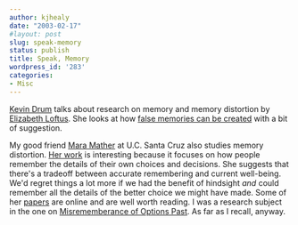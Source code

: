 ```yaml
---
author: kjhealy
date: "2003-02-17"
#layout: post
slug: speak-memory
status: publish
title: Speak, Memory
wordpress_id: '283'
categories:
- Misc
---
```


[Kevin Drum](http://calpundit.blogspot.com/2003_02_16_calpundit_archive.html#89259097 "CalPundit") talks about research on memory and memory distortion by [Elizabeth Loftus](http://www.seweb.uci.edu/faculty/loftus/). She looks at how [false memories can be created](http://www.latimes.com/news/local/orange/la-me-memory17feb17,1,3531057.story?coll=la-editions-orange) with a bit of suggestion.

My good friend [Mara Mather](http://people.ucsc.edu/~mather/) at U.C. Santa Cruz also studies memory distortion. [Her work](http://people.ucsc.edu/~mather/researchsummary.html) is interesting because it focuses on how people remember the details of their own choices and decisions. She suggests that there's a tradeoff between accurate remembering and current well-being. We'd regret things a lot more if we had the benefit of hindsight *and* could remember all the details of the better choice we might have made. Some of her [papers](http://people.ucsc.edu/~mather/publications.html) are online and are well worth reading. I was a research subject in the one on [Misrememberance of Options Past](http://people.ucsc.edu/~mather/pdffiles/Matheretal2000.pdf). As far as I recall, anyway.
